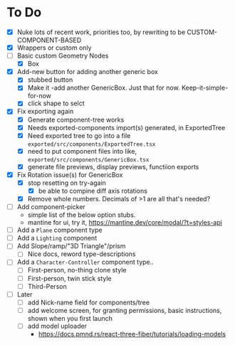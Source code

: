 # To Do

- [x] Nuke lots of recent work, priorities too, by rewriting to be CUSTOM-COMPONENT-BASED
- [x] Wrappers or custom only
- [ ] Basic custom Geometry Nodes
  - [x] Box
- [x] Add-new button for adding another generic box
  - [x] stubbed button
  - [x] Make it -add another GenericBox. Just that for now. Keep-it-simple-for-now
  - [x] click shape to selct
- [x] Fix exporting again
  - [x] Generate component-tree works
  - [x] Needs exported-components import(s) generated, in ExportedTree
  - [x] Need exported tree to go into a file `exported/src/components/ExportedTree.tsx`
  - [x] need to put component files into like, `exported/src/components/GenericBox.tsx`
  - [x] generate file previews, display previews, functiion exports
- [x] Fix Rotation issue(s) for GenericBox
  - [x] stop resetting on try-again
    - [x] be able to compine diff axis rotations
  - [x] Remove whole numbers. Decimals of >1 are all that's needed?
- [ ] Add component-picker
  - simple list of the below option stubs. 
  - mantine for ui, try it, https://mantine.dev/core/modal/?t=styles-api
- [ ] Add a `Plane` component type
- [ ] Add a `Lighting` component
- [ ] Add Slope/ramp/"3D Triangle"/prism
  - [ ] Nice docs, reword type-descriptions
- [ ] Add a `Character-Controller` component type..
  - [ ] First-person, no-thing clone style
  - [ ] First-person, twin stick style
  - [ ] Third-Person
- [ ] Later
  - [ ] add Nick-name field for components/tree
  - [ ] add welcome screen, for granting permissions, basic instructions, shown when you first launch
  - [ ] add model uploader
    - https://docs.pmnd.rs/react-three-fiber/tutorials/loading-models
